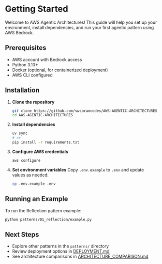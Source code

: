 # Getting Started

Welcome to AWS Agentic Architectures! This guide will help you set up your environment, install dependencies, and run your first agentic pattern using AWS Bedrock.

## Prerequisites
- AWS account with Bedrock access
- Python 3.10+
- Docker (optional, for containerized deployment)
- AWS CLI configured

## Installation

1. **Clone the repository**
   ```bash
   git clone https://github.com/swsarancodes/AWS-AGENTIC-ARCHITECTURES.git
   cd AWS-AGENTIC-ARCHITECTURES
   ```

2. **Install dependencies**
   ```bash
   uv sync
   # or
   pip install -r requirements.txt
   ```

3. **Configure AWS credentials**
   ```bash
   aws configure
   ```

4. **Set environment variables**
   Copy `.env.example` to `.env` and update values as needed.
   ```bash
   cp .env.example .env
   ```

## Running an Example

To run the Reflection pattern example:
```bash
python patterns/01_reflection/example.py
```

## Next Steps
- Explore other patterns in the `patterns/` directory
- Review deployment options in [DEPLOYMENT.md](DEPLOYMENT.md)
- See architecture comparisons in [ARCHITECTURE_COMPARISON.md](ARCHITECTURE_COMPARISON.md)
